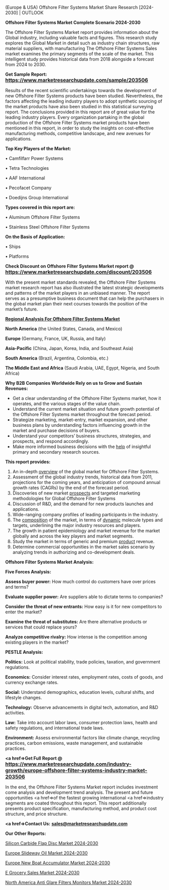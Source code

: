(Europe & USA) Offshore Filter Systems Market Share Research [2024-2030] | OUTLOOK

<strong>Offshore Filter Systems Market Complete Scenario 2024-2030</strong>

The Offshore Filter Systems Market report provides information about the Global industry, including valuable facts and figures. This research study explores the Global Market in detail such as industry chain structures, raw material suppliers, with manufacturing The Offshore Filter Systems Sales market examines the primary segments of the scale of the market. This intelligent study provides historical data from 2018 alongside a forecast from 2024 to 2030.

<strong>Get Sample Report: <a href=https://www.marketresearchupdate.com/sample/203506><font size=3 color=#0000ff>https://www.marketresearchupdate.com/sample/203506</font></a></strong>

Results of the recent scientific undertakings towards the development of new Offshore Filter Systems products have been studied. Nevertheless, the factors affecting the leading industry players to adopt synthetic sourcing of the market products have also been studied in this statistical surveying report. The conclusions provided in this report are of great value for the leading industry players. Every organization partaking in the global production of the Offshore Filter Systems market products have been mentioned in this report, in order to study the insights on cost-effective manufacturing methods, competitive landscape, and new avenues for applications.

<strong>Top Key Players of the Market:</strong>

• Camfilfarr Power Systems

• Tetra Technologies

• AAF International

• Pecofacet Company

• Doedijns Group International

<strong>Types covered in this report are: </strong>

• Aluminum Offshore Filter Systems

• Stainless Steel Offshore Filter Systems

<strong>On the Basis of Application:</strong>

• Ships

• Platforms

<strong>Check Discount on Offshore Filter Systems Market report @ <a href=https://www.marketresearchupdate.com/discount/203506><font size=3 color=#0000ff>https://www.marketresearchupdate.com/discount/203506</font></a></strong>

With the present market standards revealed, the Offshore Filter Systems market research report has also illustrated the latest strategic developments and patterns of the market players in an unbiased manner. The report serves as a presumptive business document that can help the purchasers in the global market plan their next courses towards the position of the market’s future.

<strong><u><b>Regional Analysis For Offshore Filter Systems Market</b></u></strong>

<strong><b>North America</b></strong> (the United States, Canada, and Mexico)

<strong><b>Europe </b></strong>(Germany, France, UK, Russia, and Italy)

<strong><b>Asia-Pacific</b></strong> (China, Japan, Korea, India, and Southeast Asia)

<strong><b>South America</b></strong> (Brazil, Argentina, Colombia, etc.)

<strong><b>The Middle East and Africa</b></strong> (Saudi Arabia, UAE, Egypt, Nigeria, and South Africa)

<strong>Why B2B Companies Worldwide Rely on us to Grow and Sustain Revenues:</strong>
<ul>
  <li>Get a clear understanding of the Offshore Filter Systems market, how it operates, and the various stages of the value chain.</li>
  <li>Understand the current market situation and future growth potential of the Offshore Filter Systems market throughout the forecast period.</li>
  <li>Strategize marketing, market-entry, market expansion, and other business plans by understanding factors influencing growth in the market and purchase decisions of buyers.</li>
  <li>Understand your competitors’ business structures, strategies, and prospects, and respond accordingly.</li>
  <li>Make more informed business decisions with the <a href=ASDF991299>help</a> of insightful primary and secondary research sources.</li>
</ul>
<strong>This report provides:</strong>
<ol>
  <li>An in-depth <a href=>overview</a> of the global market for Offshore Filter Systems.</li>
  <li>Assessment of the global industry trends, historical data from 2011, projections for the coming years, and anticipation of compound annual growth rates (CAGRs) by the end of the forecast period.</li>
  <li>Discoveries of new market <a href=>prospects</a> and targeted marketing methodologies for Global Offshore Filter Systems</li>
  <li>Discussion of R&amp;D, and the demand for new products launches and applications.</li>
  <li>Wide-ranging company profiles of leading participants in the industry.</li>
  <li>The <a href=ASDF881288>composition</a> of the market, in terms of <a href=>dynamic</a> molecule types and targets, underlining the major industry resources and players.</li>
  <li>The growth in patient epidemiology and market revenue for the market globally and across the key players and market segments.</li>
  <li>Study the market in terms of generic and premium <a href=>product</a> revenue.</li>
  <li>Determine commercial opportunities in the market sales scenario by analyzing trends in authorizing and co-development deals.</li>
</ol>

<strong>Offshore Filter Systems Market Analysis:</strong>

<strong>Five Forces Analysis:</strong>

<strong>Assess buyer power:</strong> How much control do customers have over prices and terms?

<strong>Evaluate supplier power:</strong> Are suppliers able to dictate terms to companies?

<strong>Consider the threat of new entrants:</strong> How easy is it for new competitors to enter the market?

<strong>Examine the threat of substitutes:</strong> Are there alternative products or services that could replace yours?

<strong>Analyze competitive rivalry:</strong> How intense is the competition among existing players in the market?

<strong>PESTLE Analysis:</strong>

<strong>Politics:</strong> Look at political stability, trade policies, taxation, and government regulations.

<strong>Economics:</strong> Consider interest rates, employment rates, costs of goods, and currency exchange rates.

<strong>Social:</strong> Understand demographics, education levels, cultural shifts, and lifestyle changes.

<strong>Technology:</strong> Observe advancements in digital tech, automation, and R&D activities.

<strong>Law:</strong> Take into account labor laws, consumer protection laws, health and safety regulations, and international trade laws.

<strong>Environment:</strong> Assess environmental factors like climate change, recycling practices, carbon emissions, waste management, and sustainable practices.

<strong><a href=>Get Full Report</a> @ <a href=https://www.marketresearchupdate.com/industry-growth/europe-offshore-filter-systems-industry-market-203506><font size=3 color=#0000ff>https://www.marketresearchupdate.com/industry-growth/europe-offshore-filter-systems-industry-market-203506</font></a></strong>

In the end, the Offshore Filter Systems Market report includes investment come analysis and development trend analysis. The present and future opportunities <a href=>of</a> the fastest growing international <a href=>industry</a> segments are coated throughout this report. This report additionally presents product specification, manufacturing method, and product cost structure, and price structure.

<strong><a href=><strong>Contact Us:</strong></a></strong>
<strong>sales@marketresearchupdate.com</strong>

<strong>Our Other Reports:</strong>

<a href=https://www.linkedin.com/pulse/silicon-carbide-flap-disc-market-demand-future>Silicon Carbide Flap Disc Market 2024-2030</a>

<a href=https://www.linkedin.com/pulse/europe-slideway-oil-market-size-growth-trends-report>Europe Slideway Oil Market 2024-2030</a>

<a href=https://www.linkedin.com/pulse/europe-new-boat-accumulator-market>Europe New Boat Accumulator Market 2024-2030</a>

<a href=https://www.linkedin.com/pulse/e-grocery-sales-market-statistics-2023-explained-x59ef/>E Grocery Sales Market 2024-2030</a>

<a href=https://www.linkedin.com/pulse/north-america-anti-glare-filters-monitors-market-7fohf/>North America Anti Glare Filters Monitors Market 2024-2030</a>
